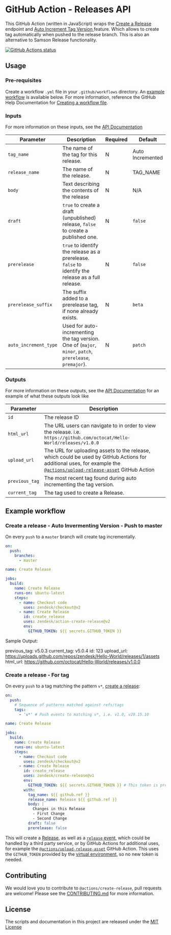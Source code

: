 # GitHub Action - Releases API
This GitHub Action (written in JavaScript) wraps the  [Create a Release](https://developer.github.com/v3/repos/releases/#create-a-release) endpoint and [Auto Increment Tag Version ](#auto-increment-tag-version) feature. Which allows to create tag automatically when pushed to the release branch. This is also an alternative to Samson Release functionality.

<a href="https://github.com/actions/create-release"><img alt="GitHub Actions status" src="https://github.com/zendesk/action-create-release/workflows/Tests/badge.svg"></a>

## Usage
### Pre-requisites
Create a workflow `.yml` file in your `.github/workflows` directory. An [example workflow](#example-workflow---create-a-release) is available below. For more information, reference the GitHub Help Documentation for [Creating a workflow file](https://help.github.com/en/articles/configuring-a-workflow#creating-a-workflow-file).

### Inputs
For more information on these inputs, see the [API Documentation](https://developer.github.com/v3/repos/releases/#input)

| Parameter             | Description                                                                                | Required | Default      |
| -------------------   | ------------------------------------------------------------------------------------------ | -------- | ------------ |
| `tag_name`            | The name of the tag for this release.                            | N    | Auto Incremented |
| `release_name`        | The name of the release.                                         | N    |  TAG_NAME        |
| `body`                | Text describing the contents of the release                      | N    |  N/A             |
| `draft`               | `true` to create a draft (unpublished) release, `false` to create a published one.          | N        |  `false`       |
| `prerelease`          |  `true` to identify the release as a prerelease. `false` to identify the release as a full release. | N        |  `false`       |
| `prerelease_suffix`   | The suffix added to a prerelease tag, if none already exists.                 | N        | `beta`       |
| `auto_increment_type` | Used for auto-incrementing the tag version. One of (`major`, `minor`, `patch`, `prerelease`, `premajor`).  | N        | `patch` |



### Outputs
For more information on these outputs, see the [API Documentation](https://developer.github.com/v3/repos/releases/#response-4) for an example of what these outputs look like

| Parameter           | Description                                                                  | 
| ------------------- | ---------------------------------------------------------------------------- |
| `id`                | The release ID |
| `html_url`          | The URL users can navigate to in order to view the release. i.e. `https://github.com/octocat/Hello-World/releases/v1.0.0`  |
| `upload_url`        | The URL for uploading assets to the release, which could be used by GitHub Actions for additional uses, for example the [`@actions/upload-release-asset`](https://www.github.com/actions/upload-release-asset) GitHub Action|
| `previous_tag`      | The most recent tag found during auto incrementing the tag version.|
| `current_tag`       | The tag used to create a Release.|
                    

## Example workflow 

### Create a release - Auto Invermenting Version - Push to master
On every `push` to a `master` branch will create tag incrementally.

```yaml
on:
  push:
    branches:
      - master

name: Create Release

jobs:
  build:
    name: Create Release
    runs-on: ubuntu-latest
    steps:
      - name: Checkout code
        uses: zendesk/checkout@v2
      - name: Create Release
        id: create_release
        uses: zendesk/action-create-release@v2
        env:
          GITHUB_TOKEN: ${{ secrets.GITHUB_TOKEN }}
```
Sample Output:

previous_tag: v5.0.3
current_tag:  v5.0.4
id:           123
upload_url:   https://uploads.github.com/repos/zendesk/Hello-World/releases/1/assets
html_url:     https://github.com/octocat/Hello-World/releases/v1.0.0



### Create a release - For tag
On every `push` to a tag matching the pattern `v*`, [create a release](https://developer.github.com/v3/repos/releases/#create-a-release):

```yaml
on:
  push:
    # Sequence of patterns matched against refs/tags
    tags:
      - 'v*' # Push events to matching v*, i.e. v1.0, v20.15.10

name: Create Release

jobs:
  build:
    name: Create Release
    runs-on: ubuntu-latest
    steps:
      - name: Checkout code
        uses: zendesk/checkout@v2
      - name: Create Release
        id: create_release
        uses: zendesk/create-release@v1
        env:
          GITHUB_TOKEN: ${{ secrets.GITHUB_TOKEN }} # This token is provided by Actions, you do not need to create your own token
        with:
          tag_name: ${{ github.ref }}
          release_name: Release ${{ github.ref }}
          body: |
            Changes in this Release
            - First Change
            - Second Change
          draft: false
          prerelease: false
```

This will create a [Release](https://help.github.com/en/articles/creating-releases), as well as a [`release` event](https://developer.github.com/v3/activity/events/types/#releaseevent), which could be handled by a third party service, or by GitHub Actions for additional uses, for example the [`@actions/upload-release-asset`](https://www.github.com/actions/upload-release-asset) GitHub Action. This uses the `GITHUB_TOKEN` provided by the [virtual environment](https://help.github.com/en/github/automating-your-workflow-with-github-actions/virtual-environments-for-github-actions#github_token-secret), so no new token is needed.

## Contributing
We would love you to contribute to `@actions/create-release`, pull requests are welcome! Please see the [CONTRIBUTING.md](CONTRIBUTING.md) for more information.

## License
The scripts and documentation in this project are released under the [MIT License](LICENSE)
